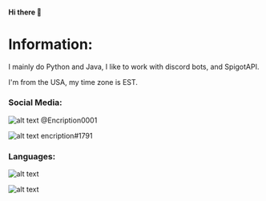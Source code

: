 #### Hi there 👋


# Information:
I mainly do Python and Java, I like to work with discord bots, and SpigotAPI.

I'm from the USA, my time zone is EST.

### Social Media:

![alt text](https://i.imgur.com/yL9Qaj7.png)  @Encription0001

![alt text](https://i.imgur.com/xyoNuZR.png)  encription#1791

### Languages:

![alt text](https://i.imgur.com/9LOBHY7.png)

![alt text](https://i.imgur.com/tzBw4VU.png)
